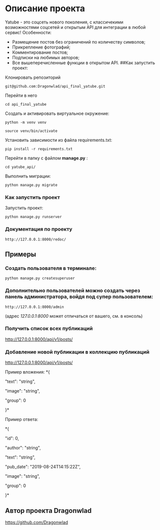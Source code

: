 # Описание проекта

Yatube - это соцсеть нового поколения, с классичекими возможностями соцсетей и открытым API для интеграции в любой сервис!
Особенности:
* Размещение постов без ограничений по количеству символов;
* Прикрепление фотографий;
* Комментирование постов;
* Подписки на любимых авторов;
* Все вышеперечисленные функции в открытом API.
##Как запустить проект:

Клонировать репозиторий

`git@github.com:Dragonwlad/api_final_yatube.git`

 Перейти в него 
 
`cd api_final_yatube`

Cоздать и активировать виртуальное окружение:

`python -m venv venv`

`source venv/bin/activate`

Установить зависимости из файла requirements.txt:

`pip install -r requirements.txt`

Перейти в папку с файлом **manage.py** :

`cd yatube_api/`

Выполнить миграции:

`python manage.py migrate`

### Как запустить проект

Запустить проект:

`python manage.py runserver`

### Документация по проекту

`http://127.0.0.1:8000/redoc/`

## Примеры

### Создать пользователя в терминале:

`python manage.py createsuperuser`

### Дополнительно пользователей можно создать через панель администратора, войдя под супер пользователем:

`http://127.0.0.1:8000/admin`

(адрес *127.0.0.1:8000* может отличаться от вашего, см. в консоль)

### Получить список всех публикаций

http://127.0.0.1:8000/api/v1/posts/

### Добавление новой публикации в коллекцию публикаций

http://127.0.0.1:8000/api/v1/posts/

Пример вложения:
*{

"text": "string",

"image": "string",

"group": 0

}*

Пример ответа:

*{

"id": 0,

"author": "string",

"text": "string",

"pub_date": "2019-08-24T14:15:22Z",

"image": "string",

"group": 0

}*

## Автор проекта Dragonwlad
https://github.com/Dragonwlad
